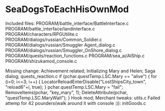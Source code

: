 # SeaDogsToEachHisOwnMod

Included files:
PROGRAM/battle_interface/BattleInterface.c
PROGRAM/battle_interface/landinterface.c
PROGRAM/characters/RPGUtilite.c
PROGRAM/dialogs/russian/Common_Soldier.c
PROGRAM/dialogs/russian/Smuggler Agent_dialog.c
PROGRAM/dialogs/russian/Smuggler_OnShore_dialog.c
PROGRAM/quests/reaction_functions.c
PROGRAM/sea_ai/AIShip.c
PROGRAM/shizukamod_console.c

Missing change:
Achievement related;
Initializing Mary and Helen;
Saga dialog; quests_reaction.c
			if (pchar.questTemp.LSC.Mary == "alive")
			{
				for (i=0; i<=3; i++)
				{
					LocatorReloadEnterDisable("LostShipsCity_town", "reload6"+i, true); 
				}
				pchar.questTemp.LSC.Mary = "fail";
				RemoveItems(pchar, "key_mary", 1); 
				DeleteAttribute(pchar, "questTemp.LSC.MaryWait"); 
			}
Hook mod;
Merchant tweaks: utils.c
Failed attemp for 42 pounders(walk around it with console :)): initGoods.c
